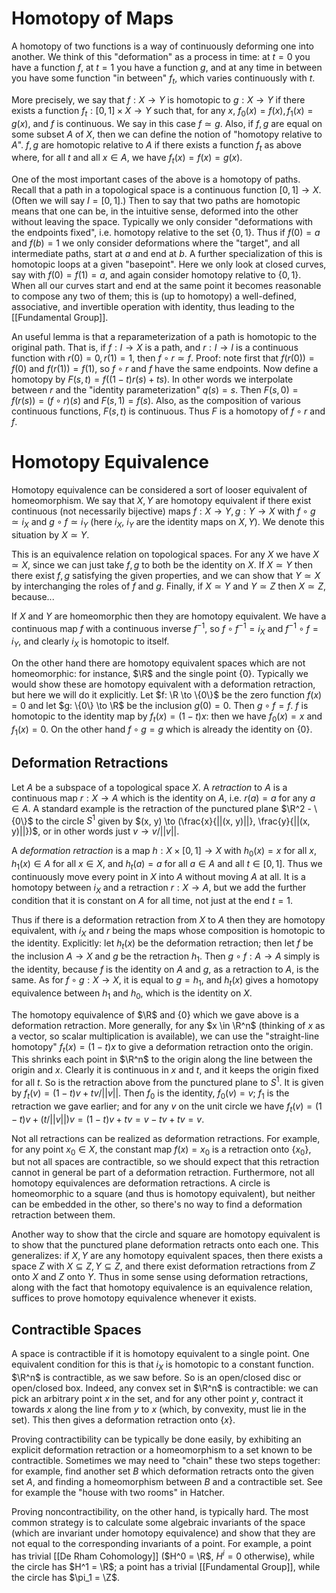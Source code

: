 # Homotopy of Maps
A homotopy of two functions is a way of continuously deforming one into another. We think of this "deformation" as a process in time: at $t=0$ you have a function $f$, at $t=1$ you have a function $g$, and at any time in between you have some function "in between" $f_t$, which varies continuously with $t$. 

More precisely, we say that $f: X \to Y$ is homotopic to $g: X \to Y$ if there exists a function $f_t: [0, 1] \times X \to Y$ such that, for any $x$, $f_0(x) = f(x), f_1(x) = g(x)$, and $f$ is continuous. We say in this case $f \simeq g$. Also, if $f, g$ are equal on some subset $A$ of $X$, then we can define the notion of "homotopy relative to $A$". $f, g$ are homotopic relative to $A$ if there exists a function $f_t$ as above where, for all $t$ and all $x \in A$, we have $f_t(x) = f(x) = g(x)$.

One of the most important cases of the above is a homotopy of paths. Recall that a path in a topological space is a continuous function $[0, 1] \to X$. (Often we will say $I = [0, 1]$.) Then to say that two paths are homotopic means that one can be, in the intuitive sense, deformed into the other without leaving the space. Typically we only consider "deformations with the endpoints fixed", i.e. homotopy relative to the set $\{0, 1\}$. Thus if $f(0) = a$ and $f(b) = 1$ we only consider deformations where the "target", and all intermediate paths, start at $a$ and end at $b$. A further specialization of this is homotopic loops at a given "basepoint". Here we only look at closed curves, say with $f(0) = f(1) = a$, and again consider homotopy relative to $\{0, 1\}$. When all our curves start and end at the same point it becomes reasonable to compose any two of them; this is (up to homotopy) a well-defined, associative, and invertible operation with identity, thus leading to the [[Fundamental Group]]. 

An useful lemma is that a reparameterization of a path is homotopic to the original path. That is, if $f: I \to X$ is a path, and $r: I \to I$ is a continuous function with $r(0) = 0, r(1) = 1$, then $f \circ r \simeq f$. Proof: note first that $f(r(0)) = f(0)$ and $f(r(1)) = f(1)$, so $f \circ r$ and $f$ have the same endpoints. Now define a homotopy by $F(s, t) = f((1 - t)r(s) + ts)$. In other words we interpolate between $r$ and the "identity parameterization" $q(s) = s$. Then $F(s, 0) = f(r(s)) = (f \circ r)(s)$ and $F(s, 1) = f(s)$. Also, as the composition of various continuous functions, $F(s, t)$ is continuous. Thus $F$ is a homotopy of $f \circ r$ and $f$. 
# Homotopy Equivalence
Homotopy equivalence can be considered a sort of looser equivalent of homeomorphism. We say that $X, Y$ are homotopy equivalent if there exist continuous (not necessarily bijective) maps $f:X \to Y, g: Y \to X$ with $f \circ g \simeq i_X$ and $g \circ f \simeq i_Y$ (here $i_X$, $i_Y$ are the identity maps on $X, Y$). We denote this situation by $X \simeq Y$. 

This is an equivalence relation on topological spaces. For any $X$ we have $X \simeq X$, since we can just take $f, g$ to both be the identity on $X$. If $X \simeq Y$ then there exist $f, g$ satisfying the given properties, and we can show that $Y \simeq X$ by interchanging the roles of $f$ and $g$. Finally, if $X \simeq Y$ and $Y \simeq Z$ then $X \simeq Z$, because...

If $X$ and $Y$ are homeomorphic then they are homotopy equivalent. We have a continuous map $f$ with a continuous inverse $f^{-1}$, so $f \circ f^{-1} = i_X$ and $f^{-1} \circ f = i_Y$, and clearly $i_X$ is homotopic to itself.

On the other hand there are homotopy equivalent spaces which are not homeomorphic: for instance, $\R$ and the single point $\{0\}$. Typically we would show these are homotopy equivalent with a deformation retraction, but here we will do it explicitly. Let $f: \R \to \{0\}$ be the zero function $f(x) = 0$ and let $g: \{0\} \to \R$ be the inclusion $g(0) = 0$. Then $g \circ f = f$. $f$ is homotopic to the identity map by $f_t(x) = (1 - t)x$: then we have $f_0(x) = x$ and $f_1(x) = 0$. On the other hand $f \circ g = g$ which is already the identity on $\{0\}$.

## Deformation Retractions
Let $A$ be a subspace of a topological space $X$. A *retraction* to $A$ is a continuous map $r: X \to A$ which is the identity on $A$, i.e. $r(a) = a$ for any $a \in A$. A standard example is the retraction of the punctured plane $\R^2 - \{0\}$ to the circle $S^1$ given by $(x, y) \to (\frac{x}{||(x, y)||}, \frac{y}{||(x, y)||})$, or in other words just $v \to v/||v||$.

A *deformation retraction* is a map $h: X \times [0, 1] \to X$ with $h_0(x) = x$ for all $x$, $h_1(x) \in A$ for all $x \in X$, and $h_t(a) = a$ for all $a \in A$ and all $t \in [0, 1]$. Thus we continuously move every point in $X$ into $A$ without moving $A$ at all. It is a homotopy between $i_X$ and a retraction $r: X \to A$, but we add the further condition that it is constant on $A$ for all time, not just at the end $t=1$. 

Thus if there is a deformation retraction from $X$ to $A$ then they are homotopy equivalent, with $i_X$ and $r$ being the maps whose composition is homotopic to the identity. Explicitly: let $h_t(x)$ be the deformation retraction; then let $f$ be the inclusion $A \to X$ and $g$ be the retraction $h_1$. Then $g \circ f: A \to A$ simply is the identity, because $f$ is the identity on $A$ and $g$, as a retraction to $A$, is the same. As for $f \circ g: X \to X$, it is equal to $g = h_1$, and $h_t(x)$ gives a homotopy equivalence between $h_1$ and $h_0$, which is the identity on $X$. 

The homotopy equivalence of $\R$ and $\{0\}$ which we gave above is a deformation retraction. More generally, for any $x \in \R^n$ (thinking of $x$ as a vector, so scalar multiplication is available), we can use the "straight-line homotopy" $f_t(x) = (1-t)x$ to give a deformation retraction onto the origin. This shrinks each point in $\R^n$ to the origin along the line between the origin and $x$. Clearly it is continuous in $x$ and $t$, and it keeps the origin fixed for all $t$. So is the retraction above from the punctured plane to $S^1$. It is given by $f_t(v) = (1-t)v + tv/||v||$. Then $f_0$ is the identity, $f_0(v) = v$; $f_1$ is the retraction we gave earlier; and for any $v$ on the unit circle we have $f_t(v) = (1 - t)v + (t/||v||)v = (1 - t)v + tv = v - tv + tv = v$. 

Not all retractions can be realized as deformation retractions. For example, for any point $x_0 \in X$, the constant map $f(x) = x_0$ is a retraction onto $\{x_0\}$, but not all spaces are contractible, so we should expect that this retraction cannot in general be part of a deformation retraction. Furthermore, not all homotopy equivalences are deformation retractions. A circle is homeomorphic to a square (and thus is homotopy equivalent), but neither can be embedded in the other, so there's no way to find a deformation retraction between them.  

Another way to show that the circle and square are homotopy equivalent is to show that the punctured plane deformation retracts onto each one. This generalizes: if $X, Y$ are any homotopy equivalent spaces, then there exists a space $Z$ with $X \subseteq Z, Y \subseteq Z$, and there exist deformation retractions from $Z$ onto $X$ and $Z$ onto $Y$. Thus in some sense using deformation retractions, along with the fact that homotopy equivalence is an equivalence relation, suffices to prove homotopy equivalence whenever it exists. 
## Contractible Spaces
A space is contractible if it is homotopy equivalent to a single point. One equivalent condition for this is that $i_X$ is homotopic to a constant function. $\R^n$ is contractible, as we saw before. So is an open/closed disc or open/closed box. Indeed, any convex set in $\R^n$ is contractible: we can pick an arbitrary point $x$ in the set, and for any other point $y$, contract it towards $x$ along the line from $y$ to $x$ (which, by convexity, must lie in the set). This then gives a deformation retraction onto $\{x\}$. 

Proving contractibility can be typically be done easily, by exhibiting an explicit deformation retraction or a homeomorphism to a set known to be contractible. Sometimes we may need to "chain" these two steps together: for example, find another set $B$ which deformation retracts onto the given set $A$, and finding a homeomorphism between $B$ and a contractible set. See for example the "house with two rooms" in Hatcher. 

Proving noncontractibility, on the other hand, is typically hard. The most common strategy is to calculate some algebraic invariants of the space (which are invariant under homotopy equivalence) and show that they are not equal to the corresponding invariants of a point. For example, a point has trivial [[De Rham Cohomology]] ($H^0 = \R$, $H^i = 0$ otherwise), while the circle has $H^1 = \R$; a point has a trivial [[Fundamental Group]], while the circle has $\pi_1 = \Z$. 